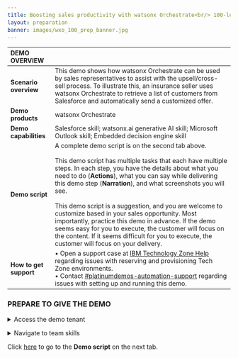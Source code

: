 ```yaml
---
title: Boosting sales productivity with watsonx Orchestrate<br/> 100-level live demo
layout: preparation
banner: images/wxo_100_prep_banner.jpg
---
```


<span id="place1"></span>

<span id="top"></span>

<inline-notification text="<strong>This 100-level demo does not require technical skills and is appropriate for both Sellers and Tech Sellers.</strong> The demo covers the end user view only. <br/> A more in-depth 300-level demo designed for Tech Sellers that also covers the 'Builder' view will be available shortly."></inline-notification>

| **DEMO OVERVIEW** | | 
| :---         | :--- |
| **Scenario overview** | This demo shows how watsonx Orchestrate can be used by sales representatives to assist with the upsell/cross-sell process. To illustrate this, an insurance seller uses watsonx Orchestrate to retrieve a list of customers from Salesforce and automatically send a customized offer.|
| **Demo products** | watsonx Orchestrate |
| **Demo capabilities** | Salesforce skill; watsonx.ai generative AI skill; Microsoft Outlook skill; Embedded decision engine skill|
| **Demo script** | A complete demo script is on the second tab above. <br/><br/> This demo script has multiple tasks that each have multiple steps. In each step, you have the details about what you need to do (**Actions**), what you can say while delivering this demo step (**Narration**), and what screenshots you will see.<br/><br/>This demo script is a suggestion, and you are welcome to customize based in your sales opportunity. Most importantly, practice this demo in advance. If the demo seems easy for you to execute, the customer will focus on the content. If it seems difficult for you to execute, the customer will focus on your delivery. |
| **How to get support** | • Open a support case at <a href="https://techzone.ibm.com/help" target="_blank" rel="noreferrer">IBM Technology Zone Help</a> regarding issues with reserving and provisioning Tech Zone environments.<br/>• Contact <a href="https://ibm-cloud.slack.com/archives/C0216F39ACU" target="_blank" rel="noreferrer">#platinumdemos-automation-support</a> regarding issues with setting up and running this demo. |

### **PREPARE TO GIVE THE DEMO**
<details markdown="1">

<summary>Access the demo tenant</summary>

IBM maintains multiple watsonx Orchestrate production tenants that can be accessed by IBMers or Business Partners.

This demo is available on both **sales demo** tenants and **enablement** tenants. Use your IBM email to log into an account <a href="https://dl.watson-orchestrate.ibm.com/home" target="_blank" rel="noreferrer">here</a><br/><br/> 
   • **Sales demo tenants**: These tenants are for IBMers who require longer term access to a demo environment for sales opportunities..<br/>
   • **Enablement tenants**: These tenants are for IBMers and Business Partners who require short-term access (two week maximum) to a demo environment for enablement and sales activities.<br/><br/>&nbsp;If you have been added to **multiple** accounts on the enablement tenant, you will see a list of available account names. <br/>IBMers select the **BP Enablement NA EE** account.<br/><img src="images/prep-1-1-tenants.jpg" width="600" /><br/>If you have been added to only **one account** on the production tenant, you will not see a list of available accounts and will be logged straight into the account after entering your IBM email.<br/><br/>

**Requesting Access**

IBMers and Business Partners who do not already have access to a tenant can request access for your organization.<br/><br/>
To submit a request for tenant access, provide the following:<br/>   
   **Subject line:** watsonx Orchestrate Access Request<br/>
   **Demo type:** 100-LEVEL or 300-LEVEL<br/>
   **Environment:** TECHSALES (IBMers only) or ENABLEMENT (access will only be given for two weeks)<br/>
   **Company Name:**<br/>
   **CEID:** (required for Business Partners only - this can be found in your PartnerWorld profile)<br/>
   **Full Name:** (first and last) of the individual<br/>
   **Company email:** Email address of the individual listed above (non-company email addresses will be rejected)<br/>
   **Data Geography choice:** (Only Americas available, more locations coming soon)<br/>
   **Purpose for request:**
   <br/><br/>
   Send an email to **xyz@email.com** 
   
</details>

<p/>

<details markdown="1">

<summary>Navigate to team skills</summary>

When you log into watsonx Orchestrate, the default view is **personal skills**. To run the demo, change the view to **team skills**.<br/><img src="images/prep-1-2-teamskills.jpg" width="600" />
</details>

<p/>

Click [here](demo-script) to go to the **Demo script** on the next tab.